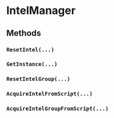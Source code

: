 # IntelManager

## Methods

### `ResetIntel(...)`

### `GetInstance(...)`

### `ResetIntelGroup(...)`

### `AcquireIntelFromScript(...)`

### `AcquireIntelGroupFromScript(...)`
